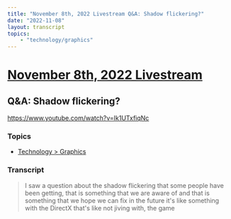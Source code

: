 ```yaml
---
title: "November 8th, 2022 Livestream Q&A: Shadow flickering?"
date: "2022-11-08"
layout: transcript
topics:
    - "technology/graphics"
---
```

# [November 8th, 2022 Livestream](../2022-11-08.md)
## Q&A: Shadow flickering?
https://www.youtube.com/watch?v=Ik1UTxfiqNc

### Topics
* [Technology > Graphics](../topics/technology/graphics.md)

### Transcript

> I saw a question about the shadow flickering that some people have been getting, that is something that we are aware of and that is something that we hope we can fix in the future it's like something with the DirectX that's like not jiving with, the game
